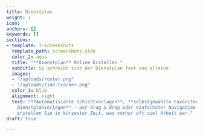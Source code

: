 ```yaml
---
title: Dienstplan
weight: 1
icon: ''
anchors: []
keywords: []
sections:
- template: 3-screenshots
  template_path: screenshots-side
  color_2: aqua
  title: "**Dienstplan** Online Erstellen "
  subtitle: So schreibt sich der Dienstplan fast von alleine.
  images:
  - "/uploads/roster.png"
  - "/uploads/time-tracker.png"
  color_1: blue
  alignment: right
  text: "**Automatisierte Schichtvorlagen**, **selbstgewählte Favoriten**, **individuelle
    Dienstplanvorlagen** – per drag & drop oder einfachster Navigation über die Tastatur
    erstellen Sie in kürzester Zeit, was vorher oft viel Arbeit war."
draft: true

---
```


